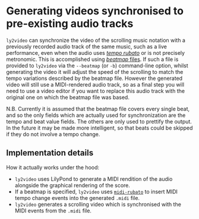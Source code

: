 # Generating videos synchronised to pre-existing audio tracks

`ly2video` can synchronize the video of the scrolling music notation
with a previously recorded audio track of the same music, such as a
live performance, even when the audio
uses [*tempo rubato*](https://en.wikipedia.org/wiki/Tempo_rubato) or
is not precisely metronomic.  This is accomplished
using [*beatmap* files](beatmap-files.md).  If such a file is provided
to `ly2video` via the `--beatmap` (or `-b`) command-line option,
whilst generating the video it will adjust the speed of the scrolling
to match the tempo variations described by the beatmap file.  However
the generated video will still use a MIDI-rendered audio track, so as
a final step you will need to use a video editor if you want to
replace this audio track with the original one on which the beatmap
file was based.

N.B. Currently it is assumed that the beatmap file covers every single
beat, and so the only fields which are actually used for
synchronization are the tempo and beat value fields.  The others are
only used to prettify the output.  In the future it may be made more
intelligent, so that beats could be skipped if they do not involve a
tempo change.

## Implementation details

How it actually works under the hood:

- `ly2video` uses LilyPond to generate a MIDI rendition of the audio
  alongside the graphical rendering of the score.
- If a beatmap is specified, `ly2video`
  uses [`midi-rubato`](../midi-rubato) to insert MIDI tempo change
  events into the generated `.midi` file.
- `ly2video` generates a scrolling video which is synchronised with
  the MIDI events from the `.midi` file.
